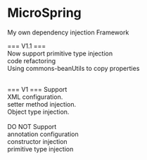 # MicroSpring
My own dependency injection Framework

=== V1.1 ===  
Now support primitive type injection  
code refactoring  
Using commons-beanUtils to copy properties  
<br>

=== V1 === 
Support  
XML configuration.  
setter method injection.  
Object type injection.  
<br>
DO NOT Support  
annotation configuration  
constructor injection  
primitive type injection  
